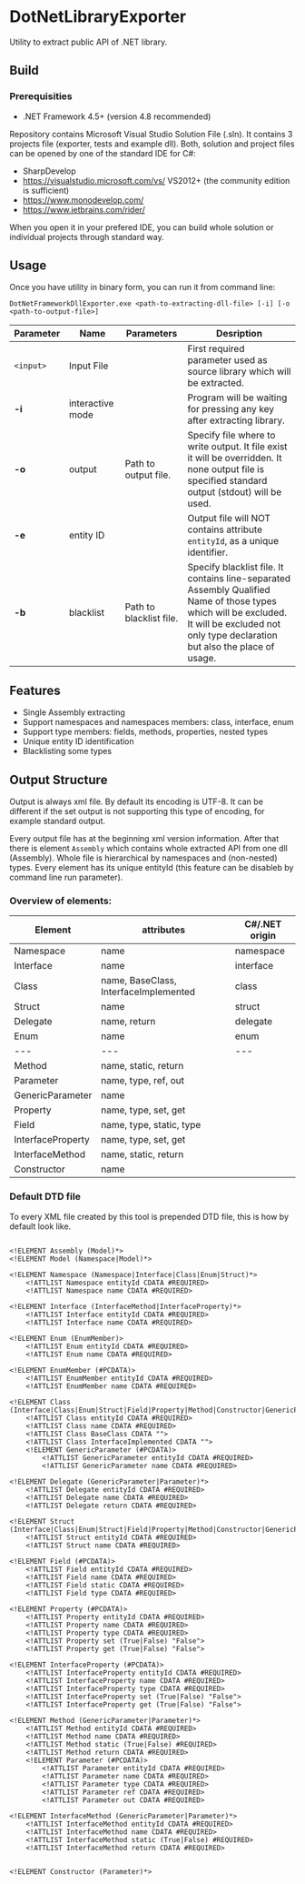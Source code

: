 # DotNetLibraryExporter
Utility to extract public API of .NET library.

## Build
### Prerequisities
 - .NET Framework 4.5+ (version 4.8 recommended)
 
Repository contains Microsoft Visual Studio Solution File (.sln). It contains 3 projects file (exporter, tests and example dll). Both, solution and project files can be opened by one of the standard IDE for C#:
 - SharpDevelop
 - https://visualstudio.microsoft.com/vs/ VS2012+ (the community edition is sufficient)
 - https://www.monodevelop.com/
 - https://www.jetbrains.com/rider/

When you open it in your prefered IDE, you can build whole solution or individual projects through standard way.

## Usage
Once you have utility in binary form, you can run it from command line: 
```
DotNetFrameworkDllExporter.exe <path-to-extracting-dll-file> [-i] [-o <path-to-output-file>]
```
Parameter | Name | Parameters | Desription
--- | --- | --- | ---
`<input>` | Input File | | First required parameter used as source library which will be extracted.
**-i**    | interactive mode | | Program will be waiting for pressing any key after extracting library.
**-o**    | output | Path to output file. | Specify file where to write output. It file exist it will be overridden. It none output file is specified standard output (stdout) will be used.
**-e**    | entity ID | | Output file will NOT contains attribute `entityId`, as a unique identifier.
**-b**    | blacklist | Path to blacklist file. | Specify blacklist file. It contains line-separated Assembly Qualified Name of those types which will be excluded. It will be excluded not only type declaration but also the place of usage.

## Features
 - Single Assembly extracting
 - Support namespaces and namespaces members: class, interface, enum
 - Support type members: fields, methods, properties, nested types
 - Unique entity ID identification
 - Blacklisting some types

## Output Structure
Output is always xml file. By default its encoding is UTF-8. It can be different if the set output is not supporting this type of encoding, for example standard output.

Every output file has at the beginning xml version information. After that there is element `Assembly` which contains whole extracted API from one dll (Assembly). Whole file is hierarchical by namespaces and (non-nested) types. Every element has its unique entityId (this feature can be disableb by command line run parameter).

### Overview of elements:
Element   | attributes                             | C#/.NET origin  
---       | ---                                    | ---             
Namespace | name                                   | namespace       
Interface | name                                   | interface       
Class     | name, BaseClass, InterfaceImplemented  | class         
Struct    | name                                   | struct         
Delegate  | name, return                           | delegate       
Enum      | name                                   | enum           
---       | ---                                    | ---           
Method    | name, static, return                   |                 
Parameter | name, type, ref, out                   |                
GenericParameter | name                            |                 
Property  | name, type, set, get                   |                        
Field     | name, type, static, type               |                
InterfaceProperty  | name, type, set, get          |                
InterfaceMethod  | name, static, return            |                
Constructor  | name                                |                   


### Default DTD file ###
To every XML file created by this tool is prepended DTD file, this is how by default look like.

```

<!ELEMENT Assembly (Model)*>
<!ELEMENT Model (Namespace|Model)*>

<!ELEMENT Namespace (Namespace|Interface|Class|Enum|Struct)*>
    <!ATTLIST Namespace entityId CDATA #REQUIRED>
    <!ATTLIST Namespace name CDATA #REQUIRED>

<!ELEMENT Interface (InterfaceMethod|InterfaceProperty)*>
    <!ATTLIST Interface entityId CDATA #REQUIRED>
    <!ATTLIST Interface name CDATA #REQUIRED>

<!ELEMENT Enum (EnumMember)>
    <!ATTLIST Enum entityId CDATA #REQUIRED>
    <!ATTLIST Enum name CDATA #REQUIRED>

<!ELEMENT EnumMember (#PCDATA)>
    <!ATTLIST EnumMember entityId CDATA #REQUIRED>
    <!ATTLIST EnumMember name CDATA #REQUIRED>

<!ELEMENT Class (Interface|Class|Enum|Struct|Field|Property|Method|Constructor|GenericParameter|BaseClass|InterfaceImplemented)*>
    <!ATTLIST Class entityId CDATA #REQUIRED>
    <!ATTLIST Class name CDATA #REQUIRED>
    <!ATTLIST Class BaseClass CDATA "">
    <!ATTLIST Class InterfaceImplemented CDATA "">
    <!ELEMENT GenericParameter (#PCDATA)>
        <!ATTLIST GenericParameter entityId CDATA #REQUIRED>
        <!ATTLIST GenericParameter name CDATA #REQUIRED>

<!ELEMENT Delegate (GenericParameter|Parameter)*>
    <!ATTLIST Delegate entityId CDATA #REQUIRED>
    <!ATTLIST Delegate name CDATA #REQUIRED>
    <!ATTLIST Delegate return CDATA #REQUIRED>

<!ELEMENT Struct (Interface|Class|Enum|Struct|Field|Property|Method|Constructor|GenericParameter|InterfaceImplemented)*>
    <!ATTLIST Struct entityId CDATA #REQUIRED>
    <!ATTLIST Struct name CDATA #REQUIRED>

<!ELEMENT Field (#PCDATA)>
    <!ATTLIST Field entityId CDATA #REQUIRED>
    <!ATTLIST Field name CDATA #REQUIRED>
    <!ATTLIST Field static CDATA #REQUIRED>
    <!ATTLIST Field type CDATA #REQUIRED>

<!ELEMENT Property (#PCDATA)>
    <!ATTLIST Property entityId CDATA #REQUIRED>
    <!ATTLIST Property name CDATA #REQUIRED>
    <!ATTLIST Property type CDATA #REQUIRED>
    <!ATTLIST Property set (True|False) "False">
    <!ATTLIST Property get (True|False) "False">

<!ELEMENT InterfaceProperty (#PCDATA)>
    <!ATTLIST InterfaceProperty entityId CDATA #REQUIRED>
    <!ATTLIST InterfaceProperty name CDATA #REQUIRED>
    <!ATTLIST InterfaceProperty type CDATA #REQUIRED>
    <!ATTLIST InterfaceProperty set (True|False) "False">
    <!ATTLIST InterfaceProperty get (True|False) "False">

<!ELEMENT Method (GenericParameter|Parameter)*>
    <!ATTLIST Method entityId CDATA #REQUIRED>
    <!ATTLIST Method name CDATA #REQUIRED>
    <!ATTLIST Method static (True|False) #REQUIRED>
    <!ATTLIST Method return CDATA #REQUIRED>
    <!ELEMENT Parameter (#PCDATA)>
        <!ATTLIST Parameter entityId CDATA #REQUIRED>
        <!ATTLIST Parameter name CDATA #REQUIRED>
        <!ATTLIST Parameter type CDATA #REQUIRED>
        <!ATTLIST Parameter ref CDATA #REQUIRED>
        <!ATTLIST Parameter out CDATA #REQUIRED>

<!ELEMENT InterfaceMethod (GenericParameter|Parameter)*>
    <!ATTLIST InterfaceMethod entityId CDATA #REQUIRED>
    <!ATTLIST InterfaceMethod name CDATA #REQUIRED>
    <!ATTLIST InterfaceMethod static (True|False) #REQUIRED>
    <!ATTLIST InterfaceMethod return CDATA #REQUIRED>


<!ELEMENT Constructor (Parameter)*>
```
